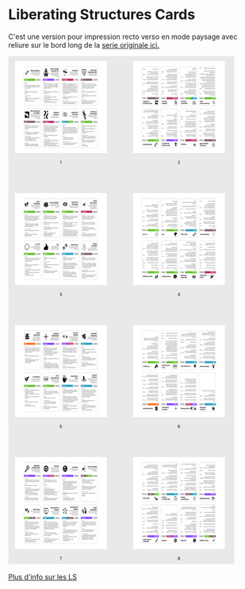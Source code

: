 # Liberating Structures Cards

C'est une version pour impression recto verso en mode paysage avec reliure sur le bord long de la [serie originale ici.](https://github.com/vpapadopou/liberating-structures-cards/blob/master/print/print-a4.pdf)

![](liberating-structures.png)

[Plus d'info sur les LS](http://www.liberatingstructures.com/ls/)

